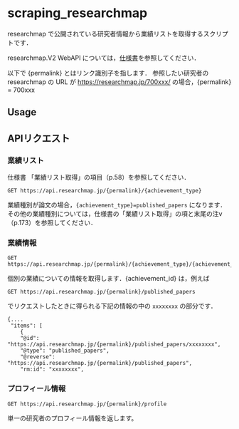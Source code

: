 # scraping_researchmap

researchmap で公開されている研究者情報から業績リストを取得するスクリプトです．

researchmap.V2 WebAPI については，[仕様書](https://researchmap.jp/public/organ/WebAPI)を参照してください．

以下で  {permalink} とはリンク識別子を指します．
参照したい研究者の researchmap の URL が https://researchmap.jp/700xxx/ の場合，{permalink} = 700xxx

## Usage



## APIリクエスト

### 業績リスト
仕様書 「業績リスト取得」の項目（p.58）を参照してください．
```
GET https://api.researchmap.jp/{permalink}/{achievement_type}
```
業績種別が論文の場合，`{achievement_type}=published_papers` になります．
その他の業績種別については，仕様書の「業績リスト取得」の項と末尾の注v（p.173）を参照してください．

### 業績情報
```
GET https://api.researchmap.jp/{permalink}/{achievement_type}/{achievement_id}
```
個別の業績についての情報を取得します．{achievement_id} は，例えば
```
GET https://api.researchmap.jp/{permalink}/published_papers
```
でリクエストしたときに得られる下記の情報の中の `xxxxxxxx` の部分です．
```
{....
 "items": [
    {
    "@id": "https://api.researchmap.jp/{permalink}/published_papers/xxxxxxxx",
    "@type": "published_papers",
    "@reverse": "https://api.researchmap.jp/{permalink}/published_papers",
    "rm:id": "xxxxxxxx",
```

### プロフィール情報
```
GET https://api.researchmap.jp/{permalink}/profile
```
単一の研究者のプロフィール情報を返します。


